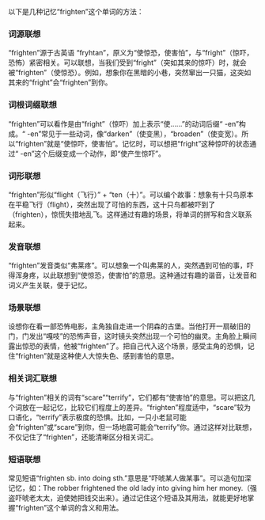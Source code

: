 以下是几种记忆“frighten”这个单词的方法：

### 词源联想
“frighten”源于古英语 “fryhtan”，原义为“使惊恐，使害怕”，与“fright”（惊吓，恐怖）紧密相关。可以联想，当我们受到“fright”（突如其来的惊吓）时，就会被“frighten”（使惊恐）。例如，想象你在黑暗的小巷，突然窜出一只猫，这突如其来的“fright”会“frighten”到你。

### 词根词缀联想
“frighten”可以看作是由“fright”（惊吓）加上表示“使……”的动词后缀“ -en”构成。“ -en”常见于一些动词，像“darken”（使变黑），“broaden”（使变宽）。所以“frighten”就是“使惊吓，使害怕”。记忆时，可以想把“fright”这种惊吓的状态通过“ -en”这个后缀变成一个动作，即“使产生惊吓”。

### 词形联想
“frighten”形似“flight（飞行）” + “ten（十）”。可以编个故事：想象有十只鸟原本在平稳飞行（flight），突然出现了可怕的东西，这十只鸟都被吓到了（frighten），惊慌失措地乱飞。这样通过有趣的场景，将单词的拼写和含义联系起来。

### 发音联想
“frighten”发音类似“弗莱疼”。可以想象一个叫弗莱的人，突然遇到可怕的事，吓得浑身疼，以此联想到“使惊恐，使害怕”的意思。这种通过有趣的谐音，让发音和词义产生关联，便于记忆。

### 场景联想
设想你在看一部恐怖电影，主角独自走进一个阴森的古堡。当他打开一扇破旧的门，门发出“嘎吱”的恐怖声音，这时镜头突然出现一个可怕的幽灵。主角脸上瞬间露出惊恐的表情，他被“frighten”了。把自己代入这个场景，感受主角的恐惧，记住“frighten”就是这种使人大惊失色、感到害怕的意思。

### 相关词汇联想
与“frighten”相关的词有“scare”“terrify”，它们都有“使害怕”的意思。可以把这几个词放在一起记忆，比较它们程度上的差异。“frighten”程度适中，“scare”较为口语化，“terrify”表示极度的恐惧。比如，一只小老鼠可能会“frighten”或“scare”到你，但一场地震可能会“terrify”你。通过这样对比联想，不仅记住了“frighten”，还能清晰区分相关词汇。

### 短语联想
常见短语“frighten sb. into doing sth.”意思是“吓唬某人做某事”。可以造句加深记忆，如：The robber frightened the old lady into giving him her money.（强盗吓唬老太太，迫使她把钱交出来）。通过记住这个短语及其用法，就能更好地掌握“frighten”这个单词的含义和用法。 